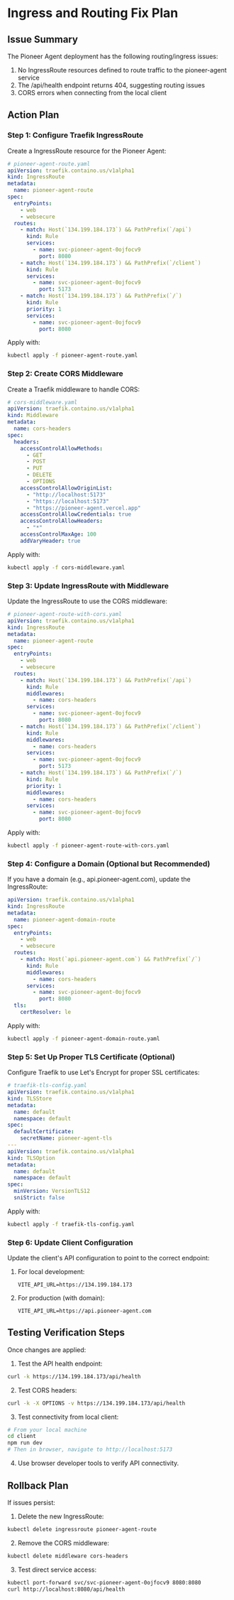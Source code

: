 # Ingress and Routing Fix Plan

## Issue Summary
The Pioneer Agent deployment has the following routing/ingress issues:
1. No IngressRoute resources defined to route traffic to the pioneer-agent service
2. The /api/health endpoint returns 404, suggesting routing issues
3. CORS errors when connecting from the local client

## Action Plan

### Step 1: Configure Traefik IngressRoute

Create a IngressRoute resource for the Pioneer Agent:

```yaml
# pioneer-agent-route.yaml
apiVersion: traefik.containo.us/v1alpha1
kind: IngressRoute
metadata:
  name: pioneer-agent-route
spec:
  entryPoints:
    - web
    - websecure
  routes:
    - match: Host(`134.199.184.173`) && PathPrefix(`/api`)
      kind: Rule
      services:
        - name: svc-pioneer-agent-0ojfocv9
          port: 8080
    - match: Host(`134.199.184.173`) && PathPrefix(`/client`)
      kind: Rule
      services:
        - name: svc-pioneer-agent-0ojfocv9
          port: 5173
    - match: Host(`134.199.184.173`) && PathPrefix(`/`)
      kind: Rule
      priority: 1
      services:
        - name: svc-pioneer-agent-0ojfocv9
          port: 8080
```

Apply with:
```bash
kubectl apply -f pioneer-agent-route.yaml
```

### Step 2: Create CORS Middleware

Create a Traefik middleware to handle CORS:

```yaml
# cors-middleware.yaml
apiVersion: traefik.containo.us/v1alpha1
kind: Middleware
metadata:
  name: cors-headers
spec:
  headers:
    accessControlAllowMethods:
      - GET
      - POST
      - PUT
      - DELETE
      - OPTIONS
    accessControlAllowOriginList:
      - "http://localhost:5173"
      - "https://localhost:5173"
      - "https://pioneer-agent.vercel.app"
    accessControlAllowCredentials: true
    accessControlAllowHeaders:
      - "*"
    accessControlMaxAge: 100
    addVaryHeader: true
```

Apply with:
```bash
kubectl apply -f cors-middleware.yaml
```

### Step 3: Update IngressRoute with Middleware

Update the IngressRoute to use the CORS middleware:

```yaml
# pioneer-agent-route-with-cors.yaml
apiVersion: traefik.containo.us/v1alpha1
kind: IngressRoute
metadata:
  name: pioneer-agent-route
spec:
  entryPoints:
    - web
    - websecure
  routes:
    - match: Host(`134.199.184.173`) && PathPrefix(`/api`)
      kind: Rule
      middlewares:
        - name: cors-headers
      services:
        - name: svc-pioneer-agent-0ojfocv9
          port: 8080
    - match: Host(`134.199.184.173`) && PathPrefix(`/client`)
      kind: Rule
      middlewares:
        - name: cors-headers
      services:
        - name: svc-pioneer-agent-0ojfocv9
          port: 5173
    - match: Host(`134.199.184.173`) && PathPrefix(`/`)
      kind: Rule
      priority: 1
      middlewares:
        - name: cors-headers
      services:
        - name: svc-pioneer-agent-0ojfocv9
          port: 8080
```

Apply with:
```bash
kubectl apply -f pioneer-agent-route-with-cors.yaml
```

### Step 4: Configure a Domain (Optional but Recommended)

If you have a domain (e.g., api.pioneer-agent.com), update the IngressRoute:

```yaml
apiVersion: traefik.containo.us/v1alpha1
kind: IngressRoute
metadata:
  name: pioneer-agent-domain-route
spec:
  entryPoints:
    - web
    - websecure
  routes:
    - match: Host(`api.pioneer-agent.com`) && PathPrefix(`/`)
      kind: Rule
      middlewares:
        - name: cors-headers
      services:
        - name: svc-pioneer-agent-0ojfocv9
          port: 8080
  tls:
    certResolver: le
```

Apply with:
```bash
kubectl apply -f pioneer-agent-domain-route.yaml
```

### Step 5: Set Up Proper TLS Certificate (Optional)

Configure Traefik to use Let's Encrypt for proper SSL certificates:

```yaml
# traefik-tls-config.yaml
apiVersion: traefik.containo.us/v1alpha1
kind: TLSStore
metadata:
  name: default
  namespace: default
spec:
  defaultCertificate:
    secretName: pioneer-agent-tls
---
apiVersion: traefik.containo.us/v1alpha1
kind: TLSOption
metadata:
  name: default
  namespace: default
spec:
  minVersion: VersionTLS12
  sniStrict: false
```

Apply with:
```bash
kubectl apply -f traefik-tls-config.yaml
```

### Step 6: Update Client Configuration

Update the client's API configuration to point to the correct endpoint:

1. For local development:
   ```
   VITE_API_URL=https://134.199.184.173
   ```

2. For production (with domain):
   ```
   VITE_API_URL=https://api.pioneer-agent.com
   ```

## Testing Verification Steps

Once changes are applied:

1. Test the API health endpoint:
```bash
curl -k https://134.199.184.173/api/health
```

2. Test CORS headers:
```bash
curl -k -X OPTIONS -v https://134.199.184.173/api/health
```

3. Test connectivity from local client:
```bash
# From your local machine
cd client
npm run dev
# Then in browser, navigate to http://localhost:5173
```

4. Use browser developer tools to verify API connectivity.

## Rollback Plan

If issues persist:

1. Delete the new IngressRoute:
```bash
kubectl delete ingressroute pioneer-agent-route
```

2. Remove the CORS middleware:
```bash
kubectl delete middleware cors-headers
```

3. Test direct service access:
```bash
kubectl port-forward svc/svc-pioneer-agent-0ojfocv9 8080:8080
curl http://localhost:8080/api/health
``` 